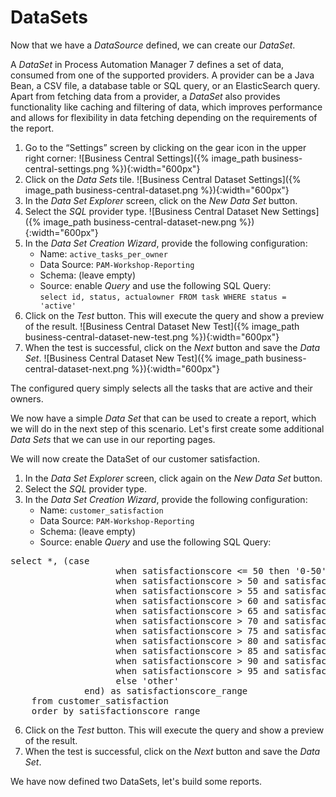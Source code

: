 # DataSets

Now that we have a *DataSource* defined, we can create our *DataSet*.

A *DataSet* in Process Automation Manager 7 defines a set of data, consumed from one of the supported providers. A provider can be a Java Bean, a CSV file, a database table or SQL query, or an ElasticSearch query. Apart from fetching data from a provider, a *DataSet* also provides functionality like caching and filtering of data, which improves performance and allows for flexibility in data fetching depending on the requirements of the report.

1. Go to the “Settings” screen by clicking on the gear icon in the upper right corner:
![Business Central Settings]({% image_path business-central-settings.png %}){:width="600px"}
2. Click on the *Data Sets* tile.
![Business Central Dataset Settings]({% image_path business-central-dataset.png %}){:width="600px"}
3. In the *Data Set Explorer* screen, click on the *New Data Set* button.
4. Select the *SQL* provider type.
![Business Central Dataset New Settings]({% image_path business-central-dataset-new.png %}){:width="600px"}
5. In the *Data Set Creation Wizard*, provide the following configuration:  
    - Name: `active_tasks_per_owner`  
    - Data Source: `PAM-Workshop-Reporting`  
    - Schema: (leave empty)  
    - Source: enable *Query* and use the following SQL Query:  
    `select id, status, actualowner FROM task WHERE status = 'active'`  
6. Click on the *Test* button. This will execute the query and show a preview of the result.
![Business Central Dataset New Test]({% image_path business-central-dataset-new-test.png %}){:width="600px"}
7. When the test is successful, click on the *Next* button and save the *Data Set*.
![Business Central Dataset New Test]({% image_path business-central-dataset-next.png %}){:width="600px"}

The configured query simply selects all the tasks that are active and their owners.

We now have a simple *Data Set* that can be used to create a report, which we will do in the next step of this scenario. Let's first create some additional *Data Sets* that we can use in our reporting pages.

We will now create the DataSet of our customer satisfaction.

1. In the *Data Set Explorer* screen, click again on the *New Data Set* button.
2. Select the *SQL* provider type.
3. In the *Data Set Creation Wizard*, provide the following configuration:  
    - Name: `customer_satisfaction`  
    - Data Source: `PAM-Workshop-Reporting`  
    - Schema: (leave empty)  
    - Source: enable *Query* and use the following SQL Query:  
<pre class="file" data-target="clipboard">
select *, (case
                    when satisfactionscore <= 50 then '0-50'        
                    when satisfactionscore > 50 and satisfactionscore <= 55 then '50-55'
                    when satisfactionscore > 55 and satisfactionscore <= 60 then '55-60'
                    when satisfactionscore > 60 and satisfactionscore <= 65 then '60-65'
                    when satisfactionscore > 65 and satisfactionscore <= 70 then '65-70'
                    when satisfactionscore > 70 and satisfactionscore <= 75 then '70-75'
                    when satisfactionscore > 75 and satisfactionscore <= 80 then '75-80'
                    when satisfactionscore > 80 and satisfactionscore <= 85 then '80-85'
                    when satisfactionscore > 85 and satisfactionscore <= 90 then '85-90'
                    when satisfactionscore > 90 and satisfactionscore <= 95 then '90-95'
                    when satisfactionscore > 95 and satisfactionscore <= 100 then '95-100'
                    else 'other'
              end) as satisfactionscore_range
    from customer_satisfaction
    order by satisfactionscore_range
</pre>
6. Click on the *Test* button. This will execute the query and show a preview of the result.
7. When the test is successful, click on the *Next* button and save the *Data Set*.

We have now defined two DataSets, let's build some reports.
